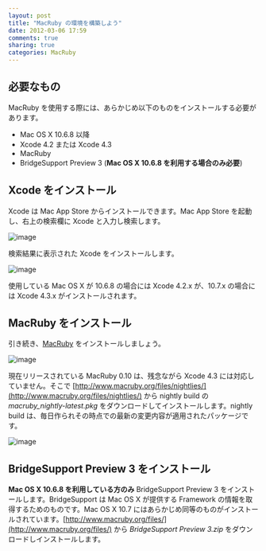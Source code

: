```yaml
---
layout: post
title: "MacRuby の環境を構築しよう"
date: 2012-03-06 17:59
comments: true
sharing: true
categories: MacRuby
---
```


## 必要なもの
MacRuby を使用する際には、あらかじめ以下のものをインストールする必要があります。

- Mac OS X 10.6.8 以降
- Xcode 4.2 または Xcode 4.3
- MacRuby
- BridgeSupport Preview 3 (**Mac OS X 10.6.8 を利用する場合のみ必要**)


## Xcode をインストール
Xcode は Mac App Store からインストールできます。Mac App Store を起動し、右上の検索欄に Xcode と入力し検索します。

![image](/images/intro-install/search_xcode.png)

検索結果に表示された Xcode をインストールします。

![image](/images/intro-install/xcode.png)

使用している Mac OS X が 10.6.8 の場合には Xcode 4.2.x が、10.7.x の場合には Xcode 4.3.x がインストールされます。


## MacRuby をインストール
引き続き、[MacRuby](http://www.macruby.org/) をインストールしましょう。

![image](/images/intro-install/macruby_org.png)

現在リリースされている MacRuby 0.10 は、残念ながら Xcode 4.3 には対応していません。そこで [http://www.macruby.org/files/nightlies/](http://www.macruby.org/files/nightlies/) から nightly build の *macruby_nightly-latest.pkg* をダウンロードしてインストールします。nightly build は、毎日作られその時点での最新の変更内容が適用されたパッケージです。

![image](/images/intro-install/nightly_build.png)


## BridgeSupport Preview 3 をインストール
**Mac OS X 10.6.8 を利用している方のみ** BridgeSupport Preview 3 をインストールします。BridgeSupport は Mac OS X が提供する Framework の情報を取得するためのものです。Mac OS X 10.7 にはあらかじめ同等のものがインストールされています。[http://www.macruby.org/files/](http://www.macruby.org/files/) から *BridgeSupport Preview 3.zip* をダウンロードしインストールします。
